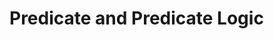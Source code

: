 # Predicate and Predicate Logic

<!---
Local Variables:
mode: outline
coding: iso-latin-1
outline-regexp: "#+"
End:
-->
